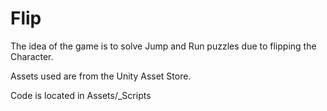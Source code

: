# Flip
 
The idea of the game is to solve Jump and Run puzzles due to flipping the Character.

Assets used are from the Unity Asset Store.

Code is located in Assets/_Scripts
